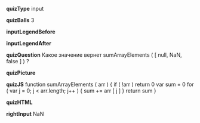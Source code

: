 ____quizType____
input

____quizBalls____
3


____inputLegendBefore____


____inputLegendAfter____


____quizQuestion____
Какое значение вернет sumArrayElements ( [ null, NaN, false ] ) ?

____quizPicture____


____quizJS____
function sumArrayElements ( arr ) {
    if ( !arr ) return 0
    var sum = 0
    for ( var j = 0;  j < arr.length;  j++ ) {
        sum += arr [ j ]
    }
    return sum
}


____quizHTML____


____rightInput____
NaN
